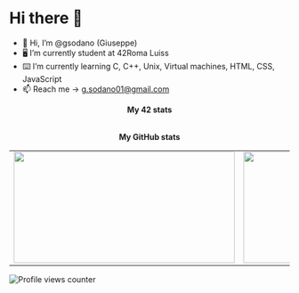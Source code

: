 # Hi there 👋
- 👋 Hi, I’m @gsodano (Giuseppe)
- 🖥 I’m currently student at 42Roma Luiss
- ⌨️ I’m currently learning C, C++, Unix, Virtual machines, HTML, CSS, JavaScript
- 📫 Reach me -> g.sodano01@gmail.com
<div align="center">
	<table>
		<tr>
			<b>My 42 stats</b></br>
		</tr>
		<!--tr>
	<a href="https://github.com/gsod">
				<img src="https://badge42.vercel.app/api/v2/cl3fwxmuu002509l4a9fnzm1a/stats?cursusId=21&coalitionId=125">
			</a>
		</tr>
	</table-->
	<table>
		<tr>
			<b>My GitHub stats</b>
		</tr>
		<tr>
			<td>
				<a href="https://github.com/gsod">
					<img src="https://awesome-github-stats.azurewebsites.net/user-stats/gsod?cardType=level&theme=tokyonight" width="397" height="200">
				</a> 
			</td>
			<td>
				<a href="https://github.com/gsod?tab=repositories">
					<img src="https://github-readme-stats.vercel.app/api/top-langs/?username=gsod&layout=compact&theme=tokyonight" width="380" height="200">
				</a>
			</td>
		</tr>
	</table>
</div>

![Profile views counter](https://komarev.com/ghpvc/?username=gsod&&style=flat-square)
